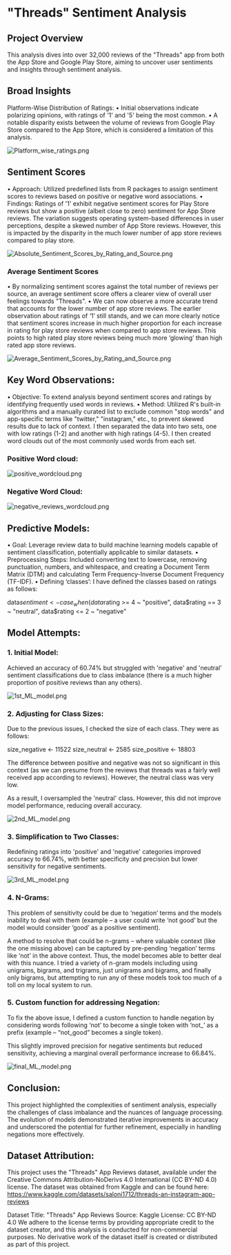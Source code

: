 # "Threads" Sentiment Analysis

## Project Overview
This analysis dives into over 32,000 reviews of the "Threads" app from both the App Store and Google Play Store, aiming to uncover user sentiments and insights through sentiment analysis.

## Broad Insights
Platform-Wise Distribution of Ratings:
•	Initial observations indicate polarizing opinions, with ratings of '1' and '5' being the most common.
•	A notable disparity exists between the volume of reviews from Google Play Store compared to the App Store, which is considered a limitation of this analysis.

![Platform_wise_ratings.png](./Platform_wise_ratings.png)

 
## Sentiment Scores
•	Approach: Utilized predefined lists from R packages to assign sentiment scores to reviews based on positive or negative word associations.
•	Findings: Ratings of '1' exhibit negative sentiment scores for Play Store reviews but show a positive (albeit close to zero) sentiment for App Store reviews. The variation suggests operating system-based differences in user perceptions, despite a skewed number of App Store reviews. However, this is impacted by the disparity in the much lower number of app store reviews compared to play store.

 ![Absolute_Sentiment_Scores_by_Rating_and_Source.png](./Absolute_Sentiment_Scores_by_Rating_and_Source.png)

 
### Average Sentiment Scores
•	By normalizing sentiment scores against the total number of reviews per source, an average sentiment score offers a clearer view of overall user feelings towards "Threads".
•	We can now observe a more accurate trend that accounts for the lower number of app store reviews. The earlier observation about ratings of ‘1’ still stands, and we can more clearly notice that sentiment scores increase in much higher proportion for each increase in rating for play store reviews when compared to app store reviews. This points to high rated play store reviews being much more ‘glowing’ than high rated app store reviews.

 ![Average_Sentiment_Scores_by_Rating_and_Source.png](./Average_Sentiment_Scores_by_Rating_and_Source.png) 

## Key Word Observations:
•	Objective: To extend analysis beyond sentiment scores and ratings by identifying frequently used words in reviews.
•	Method: Utilized R's built-in algorithms and a manually curated list to exclude common "stop words" and app-specific terms like "twitter," "instagram," etc., to prevent skewed results due to lack of context. I then separated the data into two sets, one with low ratings (1-2) and another with high ratings (4-5). I then created word clouds out of the most commonly used words from each set.


### Positive Word cloud:
 
 ![positive_wordcloud.png](./positive_wordcloud.png) 


### Negative Word Cloud:  


![negative_reviews_wordcloud.png](./negative_reviews_wordcloud.png) 


## Predictive Models:
•	Goal: Leverage review data to build machine learning models capable of sentiment classification, potentially applicable to similar datasets.
•	Preprocessing Steps: Included converting text to lowercase, removing punctuation, numbers, and whitespace, and creating a Document Term Matrix (DTM) and calculating Term Frequency-Inverse Document Frequency (TF-IDF).
•	Defining ‘classes’: I have defined the classes based on ratings as follows:

data$sentiment <- case_when(
  data$rating >= 4 ~ "positive",
  data$rating == 3 ~ "neutral",
  data$rating <= 2 ~ "negative"

## Model Attempts:
### 1.	Initial Model: 
Achieved an accuracy of 60.74% but struggled with 'negative' and 'neutral' sentiment classifications due to class imbalance (there is a much higher proportion of positive reviews than any others).
 
![1st_ML_model.png](./1st_ML_model.png) 

### 2.	Adjusting for Class Sizes: 
Due to the previous issues, I checked the size of each class. They were as follows: 

size_negative <- 11522
size_neutral <- 2585
size_positive <- 18803

The difference between positive and negative was not so significant in this context (as we can presume from the reviews that threads was a fairly well received app according to reviews). However, the neutral class was very low. 

As a result, I oversampled the 'neutral' class. However, this did not improve model performance, reducing overall accuracy.
 
![2nd_ML_model.png](./2nd_ML_model.png) 

### 3.	Simplification to Two Classes:

Redefining ratings into 'positive' and 'negative' categories improved accuracy to 66.74%, with better specificity and precision but lower sensitivity for negative sentiments.


![3rd_ML_model.png](./3rd_ML_model.png) 

 
### 4. N-Grams: 
This problem of sensitivity could be due to ‘negation’ terms and the models inability to deal with them (example – a user could write ‘not good’ but the model would consider ‘good’ as a positive sentiment). 

A method to resolve that could be n-grams – where valuable context (like the one missing above) can be captured by pre-pending ‘negation’ terms like ‘not’ in the above context. Thus, the model becomes able to better deal with this nuance.
I tried a variety of n-gram models including using unigrams, bigrams, and trigrams, just unigrams and bigrams, and finally only bigrams, but attempting to run any of these models took too much of a toll on my local system to run.

### 5. Custom function for addressing Negation: 
To fix the above issue, I defined a custom function to handle negation by considering words following ‘not’ to become a single token with ‘not_’ as a prefix (example – “not_good” becomes a single token). 

This slightly improved precision for negative sentiments but reduced sensitivity, achieving a marginal overall performance increase to 66.84%.

 ![final_ML_model.png](./final_ML_model.png) 
  

## Conclusion:
This project highlighted the complexities of sentiment analysis, especially the challenges of class imbalance and the nuances of language processing. The evolution of models demonstrated iterative improvements in accuracy and underscored the potential for further refinement, especially in handling negations more effectively.

## Dataset Attribution:
This project uses the "Threads" App Reviews dataset, available under the Creative Commons Attribution-NoDerivs 4.0 International (CC BY-ND 4.0) license. The dataset was obtained from Kaggle and can be found here: https://www.kaggle.com/datasets/saloni1712/threads-an-instagram-app-reviews

Dataset Title: "Threads" App Reviews
Source: Kaggle
License: CC BY-ND 4.0
We adhere to the license terms by providing appropriate credit to the dataset creator, and this analysis is conducted for non-commercial purposes. No derivative work of the dataset itself is created or distributed as part of this project.

